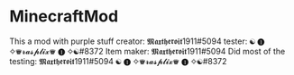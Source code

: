 # MinecraftMod
This a mod with purple stuff 
creator: 𝕸𝖆𝖝𝖙𝖍𝖊𝖗𝖔𝖎𝖙1911#5094
tester: ☯ ❶ ✧♛𝓻𝓪𝓼𝓹𝓵𝓲𝔁♛ ❶ ✧☯#8372
Item maker: 𝕸𝖆𝖝𝖙𝖍𝖊𝖗𝖔𝖎𝖙1911#5094
Did most of the testing: 𝕸𝖆𝖝𝖙𝖍𝖊𝖗𝖔𝖎𝖙1911#5094 ☯ ❶ ✧♛𝓻𝓪𝓼𝓹𝓵𝓲𝔁♛ ❶ ✧☯#8372
